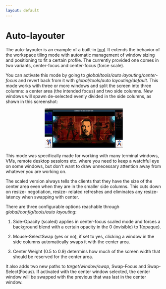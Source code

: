 ```yaml
---
layout: default
---
```


# Auto-layouter

The auto-layouter is an example of a built-in [tool](Tools). It extends the
behavior of the workspace tiling mode with automatic management of window
sizing and positioning to fit a certain profile. The currently provided one
comes in two variants, center-focus and center-focus (force scale).

You can activate this mode by going to
<i>global/tools/auto layouting/center-focus</i> and revert back from it with
<i>global/tools/auto layouting/default</i>. This mode works with three or
more windows and split the screen into three columns: a center area (the
intended focus) and two side columns. New windows will spawn de-selected evenly
divided in the side columns, as shown in this screenshot:

<center><a href="images/autolay.png">
	<img alt="menu UI" src="images/autolay.png" style="width: 50%"/>
</a></center>

This mode was specifically made for working with many terminal windows, VMs,
remote desktop sessions etc. where you need to keep a watchful eye on some
windows, but don't want to draw unnecessary attention away from whatever you
are working on.

The scaled version always tells the clients that they have the size of the
center area even when they are in the smaller side columns. This cuts down
on resize- negotiation, resize- related refreshes and eliminates any
resize-latency when swapping with center.

There are three configurable options reachable through
<i>global/config/tools/auto layouting</i>:

1. Side-Opacity (scaled) applies in center-focus scaled mode and forces a
   background blend with a certain opacity in the 0 (invisible) to 1(opaque).

2. Mouse-SelectSwap (yes or no), if set to yes, clicking a window in the
   side columns automatically swaps it with the center area.

3. Center Weight (0.5 to 0.9) determins how much of the screen width that
   should be reserved for the center area.

It also adds two new paths to <i>target/window/swap</i>, Swap-Focus and
Swap-Select(Focus). If activated with the center window selected, the
center window will be swapped with the previous that was last in the center
window.
